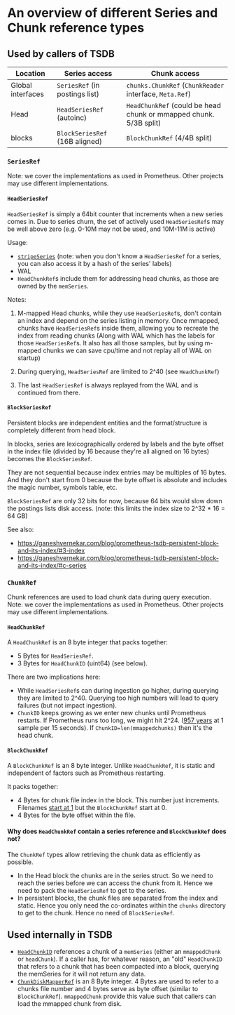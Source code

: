 # An overview of different Series and Chunk reference types

## Used by callers of TSDB

| Location           | Series access                  | Chunk access                                                       |
|--------------------|--------------------------------|--------------------------------------------------------------------|
| Global interfaces  | `SeriesRef` (in postings list) | `chunks.ChunkRef`            (`ChunkReader` interface, `Meta.Ref`) |
| Head               | `HeadSeriesRef`      (autoinc) | `HeadChunkRef` (could be head chunk or mmapped chunk.  5/3B split) |
| blocks             | `BlockSeriesRef` (16B aligned) | `BlockChunkRef`                                       (4/4B split) |

### `SeriesRef`

Note: we cover the implementations as used in Prometheus.  Other projects may use different implementations.

#### `HeadSeriesRef`

`HeadSeriesRef` is simply a 64bit counter that increments when a new series comes in.
Due to series churn, the set of actively used `HeadSeriesRef`s may be well above zero (e.g. 0-10M may not be used, and 10M-11M is active)

Usage:
* [`stripeSeries`](https://github.com/zzylol/prometheus-sketch-VLDB/prometheus-sketches/blob/fdbc40a9efcc8197a94f23f0e479b0b56e52d424/tsdb/head.go#L1292-L1298) (note: when you don't know a `HeadSeriesRef` for a series, you can also access it by a hash of the series' labels)
* WAL
* `HeadChunkRef`s include them for addressing head chunks, as those are owned by the `memSeries`.

Notes:
1) M-mapped Head chunks, while they use `HeadSeriesRef`s, don't contain an index and depend on the series listing in memory.
Once mmapped, chunks have `HeadSeriesRef`s inside them, allowing you to recreate the index from reading chunks
(Along with WAL which has the labels for those `HeadSeriesRef`s. It also has all those samples, but by using m-mapped chunks we can save cpu/time and not replay all of WAL on startup)

2) During querying, `HeadSeriesRef` are limited to 2^40 (see `HeadChunkRef`)

3) The last `HeadSeriesRef` is always replayed from the WAL and is continued from there.

#### `BlockSeriesRef`

Persistent blocks are independent entities and the format/structure is completely different from head block.

In blocks, series are lexicographically ordered by labels and the byte offset in the index file (divided by 16 because they're all aligned on 16 bytes) becomes the `BlockSeriesRef`.

They are not sequential because index entries may be multiples of 16 bytes. And they don't start from 0 because the byte offset is absolute and includes the magic number, symbols table, etc.

`BlockSeriesRef` are only 32 bits for now, because 64 bits would slow down the postings lists disk access. (note: this limits the index size to 2^32 * 16 = 64 GB)


See also:
* https://ganeshvernekar.com/blog/prometheus-tsdb-persistent-block-and-its-index/#3-index
* https://ganeshvernekar.com/blog/prometheus-tsdb-persistent-block-and-its-index/#c-series

### `ChunkRef`

Chunk references are used to load chunk data during query execution.
Note: we cover the implementations as used in Prometheus.  Other projects may use different implementations.

#### `HeadChunkRef`

A `HeadChunkRef` is an 8 byte integer that packs together:

* 5 Bytes for `HeadSeriesRef`.
* 3 Bytes for `HeadChunkID` (uint64) (see below).

There are two implications here:

* While `HeadSeriesRef`s can during ingestion go higher, during querying they are limited to 2^40.  Querying too high numbers will lead to query failures (but not impact ingestion).
* `ChunkID` keeps growing as we enter new chunks until Prometheus restarts. If Prometheus runs too long, we might hit 2^24.
  ([957 years](https://www.wolframalpha.com/input/?i=2%5E24+*+120+*+15+seconds+in+years) at 1 sample per 15 seconds).  If `ChunkID=len(mmappedchunks)` then it's the head chunk.

#### `BlockChunkRef`

A `BlockChunkRef` is an 8 byte integer.  Unlike `HeadChunkRef`, it is static and independent of factors such as Prometheus restarting.

It packs together:

* 4 Bytes for chunk file index in the block. This number just increments. Filenames [start at 1](https://ganeshvernekar.com/blog/prometheus-tsdb-persistent-block-and-its-index/#contents-of-a-block)
but the `BlockChunkRef` start at 0.
* 4 Bytes for the byte offset within the file.

#### Why does `HeadChunkRef` contain a series reference and `BlockChunkRef` does not?

The `ChunkRef` types allow retrieving the chunk data as efficiently as possible.
* In the Head block the chunks are in the series struct. So we need to reach the series before we can access the chunk from it.
  Hence we need to pack the `HeadSeriesRef` to get to the series.
* In persistent blocks, the chunk files are separated from the index and static. Hence you only need the co-ordinates within the `chunks` directory
  to get to the chunk. Hence no need of `BlockSeriesRef`.

## Used internally in TSDB

* [`HeadChunkID`](https://pkg.go.dev/github.com/zzylol/prometheus-sketch-VLDB/prometheus-sketches/tsdb/chunks#HeadChunkID) references a chunk of a `memSeries` (either an `mmappedChunk` or `headChunk`).
  If a caller has, for whatever reason, an "old" `HeadChunkID` that refers to a chunk that has been compacted into a block, querying the memSeries for it will not return any data.
* [`ChunkDiskMapperRef`](https://pkg.go.dev/github.com/zzylol/prometheus-sketch-VLDB/prometheus-sketches/tsdb/chunks#ChunkDiskMapperRef) is an 8 Byte integer.
  4 Bytes are used to refer to a chunks file number and 4 bytes serve as byte offset (similar to `BlockChunkRef`).  `mmappedChunk` provide this value such that callers can load the mmapped chunk from disk.

